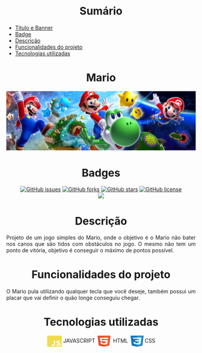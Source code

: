 <h1 align="center">Sumário</h1>

- [Titulo e Banner](#titulo)
- [Badge](#badge)
- [Descrição](#descricao)
- [Funcionalidades do projeto](#funcionalidades)
- [Tecnologias utilizadas](#tecnologias)

##

<!--AQUI COMEÇA O README-->
<h1 align="center" id="titulo">Mario</h1>

<img src="https://github.com/Aldacelio/Mario/blob/main/image/banner.jpg" width="1300px">

<h1 align="center" id="badge">Badges</h1>

<div align="center">
<a href="https://github.com/Aldacelio/Pokedex/issues"><img alt="GitHub issues" src="https://img.shields.io/github/issues/Aldacelio/Mario"></a>
<a href="https://github.com/Aldacelio/Pokedex/network"><img alt="GitHub forks" src="https://img.shields.io/github/forks/Aldacelio/Mario"></a>
<a href="https://github.com/Aldacelio/Pokedex/stargazers"><img alt="GitHub stars" src="https://img.shields.io/github/stars/Aldacelio/Mario"></a>
<a href="https://github.com/Aldacelio/Pokedex"><img alt="GitHub license" src="https://img.shields.io/github/license/Aldacelio/Mario"></a>
</div>

<div align="center">
<img src="https://img.shields.io/badge/STATUS-CONCLUIDO-green">
</div>

<h1 align="center" id="descricao">Descrição</h1>

<p align="justify" width="10px">Projeto de um jogo simples do Mario, onde o objetivo é o Mario não bater nos canos que são tidos com obstáculos no jogo. O mesmo não tem um ponto de vitória, objetivo é conseguir o máximo de pontos possível.</p>

<h1 align="center" id="funcionalidades">Funcionalidades do projeto</h1>

<p align="justify">O Mario pula utilizando qualquer tecla que você deseje, também possui um placar que vai definir o quão longe conseguiu chegar.</p>

<div align="center">
<!--<img src="" width="600px" height="400px">-->
</div>

<h1 align="center" id="tecnologias">Tecnologias utilizadas</h1>

<p align="center"><img align="center" height="30" width="40" src="https://raw.githubusercontent.com/devicons/devicon/master/icons/javascript/javascript-plain.svg"> JAVASCRIPT
<img align="center" height="30" width="40" src="https://raw.githubusercontent.com/devicons/devicon/master/icons/html5/html5-original.svg"> HTML
<img align="center" height="30" width="40" src="https://raw.githubusercontent.com/devicons/devicon/master/icons/css3/css3-original.svg">CSS</p>

##

